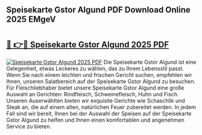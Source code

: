 ## Speisekarte Gstor Algund PDF Download Online 2025 EMgeV

# <h2><a href="http://gc9hrg.nevu.top/?p=Speisekarte+Gstor+Algund">🔗 👉🔴 Speisekarte Gstor Algund 2025 PDF</a></h2>

[![Speisekarte Gstor Algund 2025 PDF](https://i.imgur.com/dBaPXMq.png)](http://gc9hrg.nevu.top/?p=Speisekarte+Gstor+Algund)
Die Speisekarte Gstor Algund ist eine Gelegenheit, etwas Leckeres zu wählen, das zu Ihrem Lebensstil passt. Wenn Sie nach einem leichten und frischen Gericht suchen, empfehlen wir Ihnen, unseren Salatbereich auf der Speisekarte Gstor Algund zu besuchen. Für Fleischliebhaber bietet unsere Speisekarte Gstor Algund eine große Auswahl an Gerichten: Rindfleisch, Schweinefleisch, Huhn und Fisch. Unseren Auserwählten bieten wir exquisite Gerichte wie Schaschlik und Steak an, die auf einem alten, natürlichen Feuer zubereitet werden. In jedem Fall sind wir bereit, Ihnen bei der Auswahl der Speisen auf der Speisekarte Gstor Algund zu helfen und Ihnen einen komfortablen und angenehmen Service zu bieten.
